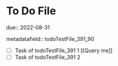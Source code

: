 # To Do File

due:: 2022-08-31

metadatafield:: todoTestFile_391\_90

- [ ] Task of todoTestFile_391 1 [[Query me]]
- [ ] Task of todoTestFile_391 2
